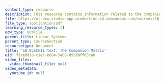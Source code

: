 ```yaml
---
content_type: resource
description: This resource contains information related to the companion matrix.
file: https://ol-ocw-studio-app-production.s3.amazonaws.com/courses/18-03sc-differential-equations-fall-2011/f1cedd18c1ece0045e03d9bd8ff63ca8_MIT18_03SCF11_s32_9text.pdf
file_type: application/pdf
learning_resource_types: []
ocw_type: OCWFile
parent_title: Linear Systems
parent_type: CourseSection
resourcetype: Document
title: '18.03SCF11 text: The Companion Matrix'
uid: f1cedd18-c1ec-e004-5e03-d9bd8ff63ca8
video_files:
  video_thumbnail_file: null
video_metadata:
  youtube_id: null
---
```

